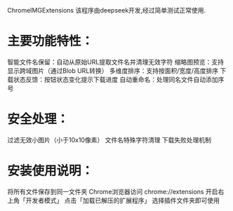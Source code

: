 ChromeIMGExtensions
该程序由deepseek开发,经过简单测试正常使用.

# 主要功能特性：
智能文件名保留：自动从原始URL提取文件名并清理无效字符
缩略图预览：支持显示跨域图片（通过Blob URL转换）
多维度排序：支持按面积/宽度/高度排序
下载状态反馈：按钮状态变化提示下载进度
自动重命名：处理同名文件自动添加序号

# 安全处理：
过滤无效小图片（小于10x10像素）
文件名特殊字符清理
下载失败处理机制

# 安装使用说明：
将所有文件保存到同一文件夹
Chrome浏览器访问 chrome://extensions
开启右上角「开发者模式」
点击「加载已解压的扩展程序」
选择插件文件夹即可使用
